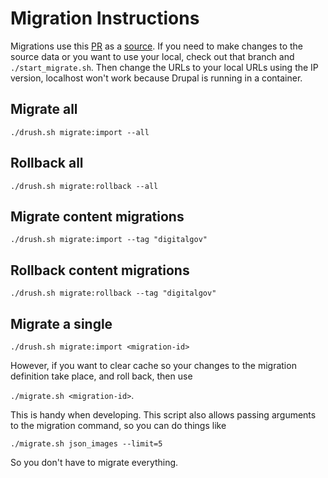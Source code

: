 # Migration Instructions

Migrations use this [PR](https://github.com/GSA/digitalgov.gov/pull/8254) as a [source](https://federalist-466b7d92-5da1-4208-974f-d61fd4348571.sites.pages.cloud.gov/preview/gsa/digitalgov.gov/nl-json-endpoints). If you need to make changes to the source data or you want to use your local, check out that branch and `./start_migrate.sh`. Then change the URLs to your local URLs using the IP version, localhost won't work because Drupal is running in a container.

## Migrate all

`./drush.sh migrate:import --all`


## Rollback all

`./drush.sh migrate:rollback --all`

## Migrate content migrations

`./drush.sh migrate:import --tag "digitalgov"`

## Rollback content migrations

`./drush.sh migrate:rollback --tag "digitalgov"`

## Migrate a single

`./drush.sh migrate:import <migration-id>`

However, if you want to clear cache so your changes to the migration definition take place, and roll back, then use

`./migrate.sh <migration-id>`.

This is handy when developing. This script also allows passing arguments to the migration command, so you can do things like

`./migrate.sh json_images --limit=5`

So you don't have to migrate everything.
